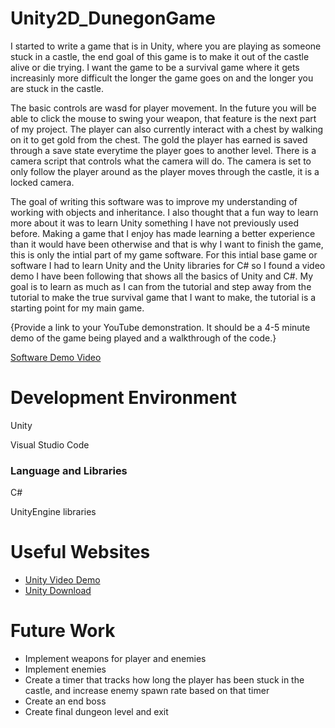 # Unity2D_DunegonGame

I started to write a game that is in Unity, where you are playing as someone stuck in a castle, the end goal of this game is to make it out of the castle alive or die trying. I want the game to be a survival game where it gets increasinly more difficult the longer the game goes on and the longer you are stuck in the castle. 

The basic controls are wasd for player movement. In the future you will be able to click the mouse to swing your weapon, that feature is the next part of my project. The player can also currently interact with a chest by walking on it to get gold from the chest. The gold the player has earned is saved through a save state everytime the player goes to another level. There is a camera script that controls what the camera will do. The camera is set to only follow the player around as the player moves through the castle, it is a locked camera.

The goal of writing this software was to improve my understanding of working with objects and inheritance. I also thought that a fun way to learn more about it was to learn Unity something I have not previously used before. Making a game that I enjoy has made learning a better experience than it would have been otherwise and that is why I want to finish the game, this is only the intial part of my game software. For this intial base game or software I had to learn Unity and the Unity libraries for C# so I found a video demo I have been following that shows all the basics of Unity and C#. My goal is to learn as much as I can from the tutorial and step away from the tutorial to make the true survival game that I want to make, the tutorial is a starting point for my main game. 

{Provide a link to your YouTube demonstration.  It should be a 4-5 minute demo of the game being played and a walkthrough of the code.}

[Software Demo Video](http://youtube.link.goes.here)

# Development Environment

Unity

Visual Studio Code

### Language and Libraries

C# 

UnityEngine libraries

# Useful Websites

* [Unity Video Demo](https://www.youtube.com/watch?v=b8YUfee_pzc&t=9691s)
* [Unity Download](https://unity.com/)

# Future Work

* Implement weapons for player and enemies
* Implement enemies
* Create a timer that tracks how long the player has been stuck in the castle, and increase enemy spawn rate based on that timer
* Create an end boss 
* Create final dungeon level and exit

